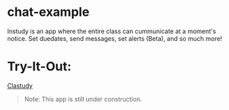 # chat-example

Instudy is an app where the entire class can cummunicate at a moment's notice. Set duedates, send messages, set alerts (Beta), and so much more!

# Try-It-Out: 

[Clastudy](https://clastudy.herokuapp.com)

>Note: This app is still under construction. 
